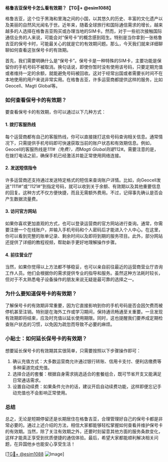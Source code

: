 **格鲁吉亚保号卡怎么看有效期？【TG💪+ @esim1088】**

格鲁吉亚，这个位于黑海和里海之间的小国，以其悠久的历史、丰富的文化遗产以及美丽的自然风光闻名于世。近年来，随着全球旅行和国际通信需求的增长，越来越多的人选择在格鲁吉亚购买或办理当地的SIM卡。然而，对于一些初次接触国际通信业务的人来说，可能会对“保号卡”的概念感到陌生。特别是当你拿到一张格鲁吉亚的保号卡时，可能最关心的就是它的有效期问题。那么，今天我们就来详细聊聊如何查看这张保号卡的有效期。

首先，我们需要明确什么是“保号卡”。保号卡是一种特殊的SIM卡，主要功能是保留你的手机号码不被取消。换句话说，即使你暂时没有使用该号码，只要定期充值或者维持一定的余额，就能避免号码被回收。这对于经常出国或者需要长时间不在本地使用的用户来说非常实用。在格鲁吉亚，许多运营商都提供这样的服务，比如Geocell、Magti Global等。

### 如何查看保号卡的有效期？

要查看保号卡的有效期，你可以通过以下几种方式：

#### 1. **拨打客服热线**
   每个运营商都有自己的客服热线，你可以直接拨打这些号码查询相关信息。通常情况下，只需提供手机号码即可快速获取当前的账户状态和有效期信息。例如，Geocell的客服热线是*111#（免费），而Magti Global则是*112#。需要注意的是，在拨打电话之前，确保手机已经激活并能正常使用网络连接。

#### 2. **发送短信指令**
   许多运营商还支持通过发送特定格式的短信来查询账户详情。比如，向Geocell发送“*111*1#”或“*112*1#”到指定号码，就可以收到关于余额、有效期以及其他重要信息的回复。这种方式不仅方便快捷，而且无需额外费用。不过，记得事先确认是否会产生数据流量费。

#### 3. **访问官方网站**
   如果你喜欢更加直观的方式，也可以登录运营商的官方网站进行查询。通常，你需要注册一个在线账户，并输入手机号码和个人密码后才能进入个人中心。在这里，你可以看到完整的账单记录、剩余时间以及即将到期的服务项目。此外，部分网站还提供了详细的教程视频，帮助新手更好地理解操作步骤。

#### 4. **前往营业厅**
   当然，如果你觉得以上方法都不够稳妥，也可以亲自前往最近的运营商营业厅咨询工作人员。他们会根据你的需求提供专业的指导和服务。虽然这种方法耗时较长，但对于不太熟悉电子设备操作的朋友来说无疑是最可靠的选择之一。

### 为什么要知道保号卡的有效期？

了解保号卡的有效期非常重要，因为它直接影响到你的手机号码是否会因欠费而被停机甚至注销。特别是在海外工作或学习期间，保持通讯畅通至关重要。一旦发现有效期即将结束，应及时充值以延长使用期限。同时，这也提醒我们要养成定期检查账户状态的习惯，以免因为疏忽而导致不必要的麻烦。

### 小贴士：如何延长保号卡的有效期？

想要延长保号卡的有效期其实很简单，只需要按照以下步骤操作即可：

1. 确认充值方式：大多数运营商允许通过银行转账、信用卡支付、便利店缴费等多种渠道完成充值。
2. 选择合适的套餐：根据自身需求挑选适合的套餐组合，既可节省开支又能满足日常通话需求。
3. 设置自动续费：如果条件允许的话，建议开启自动续费功能，这样即便忘记手动充值也不会影响正常使用。

### 总结

总之，无论是短期停留还是长期居住在格鲁吉亚，合理管理好自己的保号卡都是非常必要的。通过上述介绍的方法，相信大家都能够轻松掌握如何查看并维护保号卡的有效期。当然，除了关注有效期之外，还要时刻留意其他方面的服务条款变化，这样才能真正享受到优质便捷的通信体验。最后，希望大家都能顺利解决相关问题，在异国他乡也能安心享受生活！

[[TG💪+ @esim1088](https://t.me/s/esim1088) ![Image](https://i.postimg.cc/4NQfJmqS/Snipaste-2025-05-13-00-14-12.png)]